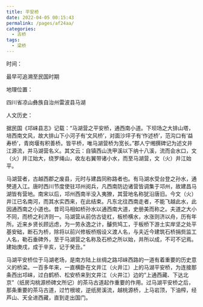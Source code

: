 ```yaml
---
title: 平安桥
date: 2022-04-05 00:15:43
permalink: /pages/af24aa/
categories:
  - 古桥
tags:
  - 梁桥 
---
```

时间：

最早可追溯至民国时期

地理位置：

四川省凉山彝族自治州雷波县马湖

人文历史：

据民国《邛崃县志》记载：“马湖营之平安桥，通西南小道。下坝场之大排山塔，培西南文风，故大排山下小河子有‘文风桥’，对面沙坪子有‘作述桥’，范沟口有‘益寿桥’，青岗堰有积善桥。皆平桥，唯马湖营桥为宽长。”郡人宁缃撰碑记为述文井江源流，并马湖营名义。其文云：自镇西山洗甲溪以下纳十八溪，流而会水口，文（火）井江始大，绕罗绳山，收左右翼带诸小水，而至马湖营，文（火）井江始平。

马湖营者，古越西郡之废县，元时与建昌同称路者也。有马湖水受台登之孙水，通僰道入江。唐时西川节度使驻邛州阅兵，凡西南防边诸营皆调集于邛州，故建昌马湖皆有营地。南宋以后，邛州西南半没入夷獠，其营地名称犹沿唐旧。今文（火）井江已名南河，而其水实西来，在此结束。凡东北往西南走者，不能飞越此水，此因通西南之小道也。昔司马相如桥孙水以通西南大道，史册美而称之。夫道之大小不同，而桥之利济则一。马湖营从前仿古徒杠，板桥横水，水涨则济以舟，历有年所。近来乡贤长顾远虑，为一劳永逸之计，醵赀鸠工，于板桥下游土实岸坚之处平基安础，断石为桥，除将以前兴修板桥剏设义渡人名，与夫近今建筑石桥捐赀监工人名，勒石垂碑外，至于马湖营之名称及石桥之所以始，并所以成，不可不记焉。建始庚戌，成于辛亥，记于癸丑。”

马湖平安桥位于马湖老场，是南方陆上丝绸之路邛崃西路的一道有着重要的历史意义的桥梁。一百多年来，一直横卧在文井江（火井江）上的马湖平安桥，为连接那条西出邛崃，过白鹤桥、松安桥来到文井江（火井江）边的“上通西藏、下达北京”（纸房沟桃源桥碑文所记）的茶马古道起作重要的作用。过马湖平安桥之后，那条重要的茶马古道，过竹根坡，逆纸房溪流，越桃源桥，上马岩顶，下油榨，经芦山、天全进西藏，直到走出国门。
